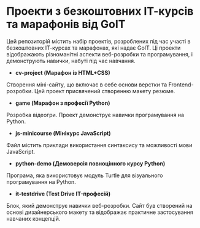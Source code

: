 # Проекти з безкоштовних ІТ-курсів та марафонів від GoIT

Цей репозиторій містить набір проектів, розроблених під час участі в безкоштовних ІТ-курсах та марафонах, які надає GoIT. 
Ці проекти відображають різноманітні аспекти веб-розробки та програмування, і демонструють навички, набуті під час навчання.

* **cv-project (Марафон із HTML+CSS)**

Створення міні-сайту, що включає в себе основи верстки та Frontend-розробки. 
Цей проект присвячений створенню макету резюме.

* **game (Марафон з професії Python)**

Розробка відеогри. Проект демонструє навички програмування на Python.

* **js-minicourse (Мінікурс JavaScript)**

Файл містить приклади використання синтаксису та можливості мови JavaScript.

* **python-demo (Демоверсія повноцінного курсу Python)**

Програма, яка використовує модуль Turtle для візуального програмування на Python.

* **it-testdrive (Test Drive IT-професій)**

Блок, який демонструє навички веб-розробки. Сайт був створений на основі дизайнерського макету та відображає практичне застосування навчаних концепцій.
